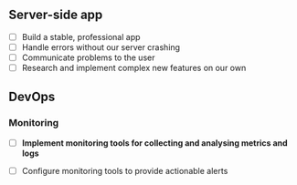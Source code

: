 ## Server-side app

- [ ] Build a stable, professional app
- [ ] Handle errors without our server crashing
- [ ] Communicate problems to the user
- [ ] Research and implement complex new features on our own

## DevOps

### Monitoring 
- [ ] **Implement monitoring tools for collecting and analysing metrics and logs**
- [ ] Configure monitoring tools to provide actionable alerts

